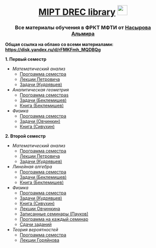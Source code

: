 <h1 align="center"> <a href="https://vk.com/drec_mipt" target="_blank">MIPT DREC library</a>
<img src="https://github.com/Volkodav07/B01-301/blob/main/logo.png" height="32"/></h1>
<h3 align="center">Все материалы обучения в ФРКТ МФТИ от <a href="https://t.me/almirnasyrov" target="_blank">Насырова Альмира</a> </h3>

**Общая ссылка на облако со всеми материалами: https://disk.yandex.ru/d/rFMKFmh_MQDBQg**

**1. Первый семестр**
   - _Математический анализ_
     - <a href="https://disk.yandex.ru/i/ZovcV4H3lYR2cw">Программа семестра</a>
     - <a href="https://disk.yandex.ru/i/zuiXIq1HUJZzXA">Лекции Петровича</a>
     - <a href="https://disk.yandex.ru/i/FPufRUXlhnwitQ">Задачи (Кудрявцев)</a>
   - _Аналитическая геометрия_
     - <a href="https://disk.yandex.ru/i/3yrsucB3VZGN_w">Программа семестраs</a>
     - <a href="https://disk.yandex.ru/i/WXY33zDBt_6zBQ">Задачи (Беклeмишев)</a>
     - <a href="https://disk.yandex.ru/i/dqz24tZYClDVpA">Книга (Беклeмишев)</a>
   - _Физика_
     - <a href="https://disk.yandex.ru/i/BSAjHxGLAj6kzw">Программа семестра</a>
     - <a href="https://disk.yandex.ru/i/RV60zoz2sJLZsA">Задачи (Овчинкин)</a>
     - <a href="https://disk.yandex.ru/i/GXnqhtBHHYOKWA">Книга (Сивухин)</a>

**2. Второй семестр**
  - _Математический анализ_
     - <a href="https://disk.yandex.ru/i/adqOCo5RFQJGIQ">Программа семестра</a>
     - <a href="https://disk.yandex.ru/i/N_ul3dRRVa3_PQ">Лекции Петровича</a>
     - <a href="https://disk.yandex.ru/i/zjUsbT3wFo6baw">Задачи (Кудрявцев)</a>
   - _Линейная алгебра_
     - <a href="https://disk.yandex.ru/i/IgZ8O_C5XTsx2g">Программа семестра</a>
     - <a href="https://disk.yandex.ru/i/j4aC4Cv8vBuSyw">Задачи (Беклeмишев)</a>
     - <a href="https://disk.yandex.ru/i/e98BLin-1J4f-g">Книга (Беклeмишев)</a>
   - _Физика_
     - <a href="https://disk.yandex.ru/i/pul0qAvm1RSzOw">Программа семестра</a>
     - <a href="https://disk.yandex.ru/i/qNhcsSfQBq0Alg">Задачи (Кудрявцев)</a>
     - <a href="https://disk.yandex.ru/i/Gr_epkK40mNr5A">Книга (Сивухин)</a>
     - <a href="https://disk.yandex.ru/i/HM5qBNB92q7sWg">Лекции Овчинкина</a>
     - <a href="https://youtube.com/playlist?list=PLrNOB5DIKrINAK1vIzAmVpE2r664TJJf6&si=8EmULPBEkaQOTHCP">Записанные семинары (Пауков)</a>
     - <a href="https://disk.yandex.ru/d/EdVFvlVBnULAhQ">Программа на каждый семинар</a>
     - <a href="https://disk.yandex.ru/d/XBn_r_qyjxd90g">Сдачи заданий</a>
   - _Теория вероятностей_
     - <a href="https://disk.yandex.ru/i/MsAgrWPXuhyg-A">Программа семестра</a>
     - <a href="https://disk.yandex.ru/i/F8C3nQzj7Rw5sw">Лекции Горяйнова</a>

